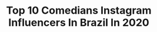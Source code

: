 ---
title: Top 10 Comedians Instagram Influencers In Brazil In 2020
description: >-
  Find top comedians Instagram influencers in Brazil in 2020. Most popular hashtags: #tbt #humor #comedia #carnaval.
platform: Instagram
profiles:
  - username: "dilsonespindola"
    fullname: >-
      Dilson Espindola
    location: "Brazil"
    followers: 22114
    engagement: 225
    commentsToLikes: 0.059601
    id: ck5zyv3q1al7d0i14p0ic457n
    verified: false
    hashtags: "#tbt"
  - username: "redancosplay"
    fullname: >-
      R E D A N
    location: "Brazil"
    followers: 9749
    engagement: 654
    commentsToLikes: 0.070254
    id: ck0u7xn3d62990i197l6djjli
    verified: false
    hashtags: "#cosplaybrasileiro, #avengers, #spidermancosplay, #doctorstrange"
  - username: "leozitorochaoficial"
    fullname: >-
      Leozito Rocha
    location: "Brazil"
    followers: 1084701
    engagement: 740
    commentsToLikes: 0.174286
    id: ck5q1x6dtd7w00i11zegsiz1y
    verified: true
    hashtags: "#humor, #bebacommodera, #barbershop, #chicorevolta"
  - username: "nathaliabaitelli"
    fullname: >-
      Nathalia Baitelli
    location: "Brazil"
    followers: 44451
    engagement: 172
    commentsToLikes: 0.051640
    id: ck139pdwamh3s0i192zuxvsdi
    verified: false
    hashtags: "#l4l, #semfiltro, #bbb20, #cancelamento"
  - username: "mariegringa"
    fullname: >-
      Marie McHugh
    location: "Brazil"
    followers: 4512
    engagement: 2310
    commentsToLikes: 0.242890
    id: ck6tjlzmo2z310j71lormu8vg
    verified: false
    hashtags: "#kobebryant, #hotgolf, #postingmyoldpics, #ping"
  - username: "diogoelzinga"
    fullname: >-
      Elzinga
    location: "Brazil"
    followers: 67915
    engagement: 139
    commentsToLikes: 0.018540
    id: ck6tw0twnpct00j71iynchhmt
    verified: false
    hashtags: "#voyaged, #doleitorzh, #soulbrasil, #galeriars"
  - username: "vitao.santiago"
    fullname: >-
      Vitão Santiago
    location: "Brazil"
    followers: 9751
    engagement: 1258
    commentsToLikes: 0.070001
    id: ck6tos24ffs400j71343k933w
    verified: false
    hashtags: "#memes, #maranhao, #reggae, #carnaval2020"
  - username: "fidelisfalante"
    fullname: >-
      Fidelis Falante
    location: "Brazil"
    followers: 283081
    engagement: 619
    commentsToLikes: 0.057871
    id: ck5hgape11syo0i118hjnaa8k
    verified: false
    hashtags: "#tbt, #tb, #jorgeemateus"
  - username: "leodajeggareal"
    fullname: >-
      LEANDRO FELIPE
    location: "Brazil"
    followers: 137269
    engagement: 559
    commentsToLikes: 0.054058
    id: ck15uzn6wp8ap0i19r41q0w67
    verified: false
    hashtags: "#buteco, #pastorresponde, #carpina, #gusttavolima"
  - username: "giovanafagundes"
    fullname: >-
      Giovana Fagundes • Atriz 🎭
    location: "Brazil"
    followers: 129794
    engagement: 875
    commentsToLikes: 0.026012
    id: ck5c99s14b1tn0i11t7701xvp
    verified: false
    hashtags: "#makeup, #maquiagem, #comedia, #amigo"
---